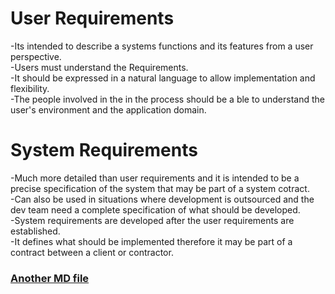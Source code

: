 # User Requirements  
-Its intended to describe a systems functions and its features from a user perspective.  
-Users must understand the Requirements.  
-It should be expressed in a natural language to allow implementation and flexibility.  
-The people  involved in the in the process should be a ble to understand the user's environment and the application domain.

# System Requirements
-Much more detailed than user requirements and it is intended to be a precise specification of the system that may be part of a system cotract.  
-Can also be used in situations where development is outsourced and the dev team need a complete specification of what should be developed.  
-System requirements are developed after the user requirements are established.  
-It defines what should be implemented therefore it may be part of a contract between a client or contractor.  

### [Another MD file](test2/test.md)
